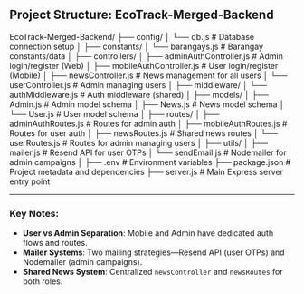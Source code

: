 ## Project Structure: EcoTrack-Merged-Backend

EcoTrack-Merged-Backend/ 
├── config/ 
│ └── db.js # Database connection setup 
│ ├── constants/ 
│ └── barangays.js # Barangay constants/data 
│ ├── controllers/ 
│ ├── adminAuthController.js # Admin login/register (Web) 
│ ├── mobileAuthController.js # User login/register (Mobile) 
│ ├── newsController.js # News management for all users 
│ └── userController.js # Admin managing users 
│ ├── middleware/ 
│ └── authMiddleware.js # Auth middleware (shared) 
│ ├── models/ 
│ ├── Admin.js # Admin model schema 
│ ├── News.js # News model schema 
│ └── User.js # User model schema 
│ ├── routes/ 
│ ├── adminAuthRoutes.js # Routes for admin auth 
│ ├── mobileAuthRoutes.js # Routes for user auth 
│ ├── newsRoutes.js # Shared news routes 
│ └── userRoutes.js # Routes for admin managing users 
│ ├── utils/ │ ├── mailer.js # Resend API for user OTPs 
│ └── sendEmail.js # Nodemailer for admin campaigns 
│ ├── .env # Environment variables 
├── package.json # Project metadata and dependencies 
├── server.js # Main Express server entry point

---

### Key Notes:
- **User vs Admin Separation**: Mobile and Admin have dedicated auth flows and routes.
- **Mailer Systems**: Two mailing strategies—Resend API (user OTPs) and Nodemailer (admin campaigns).
- **Shared News System**: Centralized `newsController` and `newsRoutes` for both roles.
